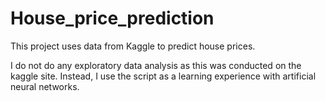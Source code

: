 # House_price_prediction
 This project uses data from Kaggle to predict house prices. 
 
 I do not do any exploratory data analysis as this was conducted on the kaggle site. Instead, I use the script as a learning experience with artificial neural networks. 
